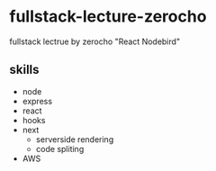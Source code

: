 # fullstack-lecture-zerocho

fullstack lectrue by zerocho "React Nodebird"

## skills

- node
- express
- react
- hooks
- next
  - serverside rendering
  - code spliting
- AWS
